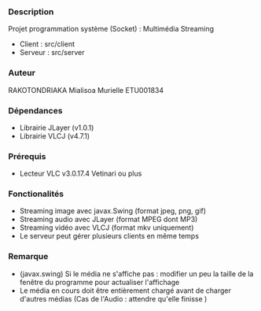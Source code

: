### Description
Projet programmation système (Socket) : Multimédia Streaming 
* Client : src/client
* Serveur : src/server

### Auteur
RAKOTONDRIAKA Mialisoa Murielle
ETU001834

### Dépendances
* Librairie JLayer (v1.0.1)
* Librairie VLCJ (v4.7.1)

### Prérequis
* Lecteur VLC v3.0.17.4 Vetinari ou plus

### Fonctionalités
* Streaming image avec javax.Swing (format jpeg, png, gif)
* Streaming audio avec JLayer (format MPEG dont MP3)
* Streaming vidéo avec VLCJ (format mkv uniquement)
* Le serveur peut gérer plusieurs clients en même temps

### Remarque
* (javax.swing) Si le média ne s'affiche pas : modifier un peu la taille de la fenêtre du programme pour actualiser l'affichage
* Le média en cours doit être entièrement chargé avant de charger d'autres médias (Cas de l'Audio : attendre qu'elle finisse )



